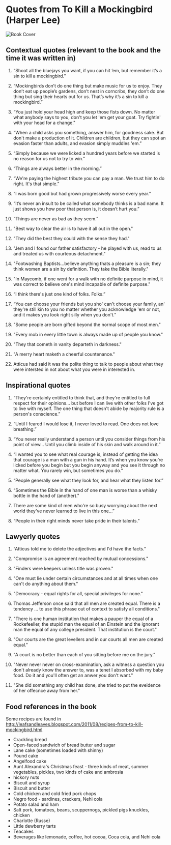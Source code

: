 # Quotes from To Kill a Mockingbird (Harper Lee)

![Book Cover](images/Mockingbird.jpg)

## Contextual quotes (relevant to the book and the time it was written in)
1. “Shoot all the bluejays you want, if you can hit ’em, but remember it’s a sin to kill a mockingbird.”

2. “Mockingbirds don’t do one thing but make music for us to enjoy. They don’t eat up people’s gardens, don’t nest in corncribs, they don’t do one thing but sing their hearts out for us. That’s why it’s a sin to kill a mockingbird.”

3. “You just hold your head high and keep those fists down. No matter what anybody says to you, don't you let 'em get your goat. Try fightin' with your head for a change."

4. “When a child asks you something, answer him, for goodness sake. But don't make a production of it. Children are children, but they can spot an evasion faster than adults, and evasion simply muddles 'em.”

5. “Simply because we were licked a hundred years before we started is no reason for us not to try to win.”

6. “Things are always better in the morning.”

7. “We're paying the highest tribute you can pay a man. We trust him to do right. It's that simple.”

8. “I was born good but had grown progressively worse every year.”

9. “It’s never an insult to be called what somebody thinks is a bad name. It just shows you how poor that person is, it doesn’t hurt you.”

10. “Things are never as bad as they seem.”

11. "Best way to clear the air is to have it all out in the open."

12. "They did the best they could with the sense they had."

13. "Jem and I found our father satisfactory - he played with us, read to us and treated us with courteous detachment."

14. "Footwashing Baptists...believe anything thats a pleasure is a sin; they think women are a sin by definition. They take the Bible literally."

15. "In Maycomb, if one went for a walk with no definite purpose in mind, it was correct to believe one's mind incapable of definite purpose."

16. “I think there's just one kind of folks. Folks.”

17. “You can choose your friends but you sho' can't choose your family, an' they're still kin to you no matter whether you acknowledge 'em or not, and it makes you look right silly when you don't.”

18. "Some people are born gifted beyond the normal scope of most men."

19. "Every mob in every little town is always made up of people you know."

20. "They that cometh in vanity departeth in darkness." 

21. "A merry heart maketh a cheerful countenance."

22. Atticus had said it was the polite thing to talk to people about what they were intersted in not about what you were in interested in.


## Inspirational quotes

1. “They're certainly entitled to think that, and they're entitled to full respect for their opinions... but before I can live with other folks I've got to live with myself. The one thing that doesn't abide by majority rule is a person's conscience.”

2. “Until I feared I would lose it, I never loved to read. One does not love breathing.”

3. “You never really understand a person until you consider things from his point of view... Until you climb inside of his skin and walk around in it.”

4. “I wanted you to see what real courage is, instead of getting the idea that courage is a man with a gun in his hand. It’s when you know you’re licked before you begin but you begin anyway and you see it through no matter what. You rarely win, but sometimes you do.”

5. “People generally see what they look for, and hear what they listen for.”

6. “Sometimes the Bible in the hand of one man is worse than a whisky bottle in the hand of (another)."
7. There are some kind of men who're so busy worrying about the next world they've never learned to live in this one...”

8. “People in their right minds never take pride in their talents.”

## Lawyerly quotes 

1. “Atticus told me to delete the adjectives and I'd have the facts.”

2. "Compromise is an agreement reached by mutual concessions."

3. "Finders were keepers unless title was proven."

4. "One must lie under certain circumstances and at all times when one can't do anything about them."

5. "Democracy - equal rights for all, special privileges for none."

6. Thomas Jefferson once said that all men are created equal. There is a tendency ... to use this phrase out of context to satisfy all conditions."

7. "There is one human institution that makes a pauper the equal of a Rockefeeller, the stupid man the equal of an Einstein and the ignorant man the equal of any college president. That institution is the court."

8. "Our courts are the great levellers and in our courts all men are created equal."

9. "A court is no better than each of you sitting before me on the jury."

10. "Never never never on cross-examination, ask a witness a question you don't already know the answer to, was a tenet I absorbed with my baby food. Do it and you'll often get an anwer you don't want."

11. "She did something any child has done, she tried to put the eveidence of her offecnce away from her."

## Food references in the book 
Some recipes are found in http://leafsandleaves.blogspot.com/2011/08/recipes-from-to-kill-mockingbird.html

* Crackling bread
* Open-faced sandwich of bread butter and sugar
* Lane cake (sometimes loaded with shinny)
* Pound cake
* Angelfood cake
* Aunt Alexandra's Christmas feast - three kinds of meat, summer vegetables, pickles, two kinds of cake and ambrosia
* hickory nuts
* Biscuit and syrup
* Biscuit and butter
* Cold chicken and cold fried pork chops
* Negro food - sardines, crackers, Nehi cola
* Potato salad and ham 
* Salt pork, tomatoes, beans, scuppernogs, pickled pigs knuckles, chicken
* Charlotte (Russe)
* Little dewberry tarts
* Teacakes
* Beverages like lemonade, coffee, hot cocoa, Coca cola, and Nehi cola
